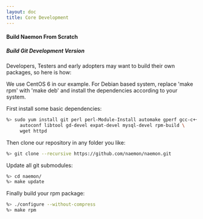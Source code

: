 ```yaml
---
layout: doc
title: Core Development
---
```


#### Build Naemon From Scratch

##### Build Git Development Version
Developers, Testers and early adopters may want to build their own packages, so here is how:

We use CentOS 6 in our example. For Debian based system, replace 'make rpm' with 'make deb'
and install the dependencies according to your system.

First install some basic dependencies:

```bash
%> sudo yum install git perl perl-Module-Install automake gperf gcc-c++ \
     autoconf libtool gd-devel expat-devel mysql-devel rpm-build \
     wget httpd
```

Then clone our repository in any folder you like:

```bash
%> git clone --recursive https://github.com/naemon/naemon.git
```

Update all git submodules:

```bash
%> cd naemon/
%> make update
```

Finally build your rpm package:

```bash
%> ./configure --without-compress
%> make rpm
```
